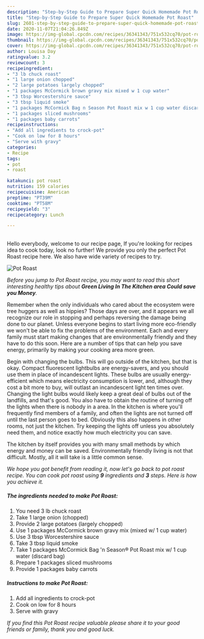 ```yaml
---
description: "Step-by-Step Guide to Prepare Super Quick Homemade Pot Roast"
title: "Step-by-Step Guide to Prepare Super Quick Homemade Pot Roast"
slug: 2601-step-by-step-guide-to-prepare-super-quick-homemade-pot-roast
date: 2020-11-07T21:04:26.849Z
image: https://img-global.cpcdn.com/recipes/36341343/751x532cq70/pot-roast-recipe-main-photo.jpg
thumbnail: https://img-global.cpcdn.com/recipes/36341343/751x532cq70/pot-roast-recipe-main-photo.jpg
cover: https://img-global.cpcdn.com/recipes/36341343/751x532cq70/pot-roast-recipe-main-photo.jpg
author: Louisa Day
ratingvalue: 3.2
reviewcount: 3
recipeingredient:
- "3 lb chuck roast"
- "1 large onion chopped"
- "2 large potatoes largely chopped"
- "1 packages McCormick brown gravy mix mixed w 1 cup water"
- "3 tbsp Worcestershire sauce"
- "3 tbsp liquid smoke"
- "1 packages McCormick Bag n Season Pot Roast mix w 1 cup water discard bag"
- "1 packages sliced mushrooms"
- "1 packages baby carrots"
recipeinstructions:
- "Add all ingredients to crock-pot"
- "Cook on low for 8 hours"
- "Serve with gravy"
categories:
- Recipe
tags:
- pot
- roast

katakunci: pot roast 
nutrition: 159 calories
recipecuisine: American
preptime: "PT39M"
cooktime: "PT58M"
recipeyield: "3"
recipecategory: Lunch

---
```

<br>
Hello everybody, welcome to our recipe page, If you're looking for recipes idea to cook today, look no further! We provide you only the perfect Pot Roast recipe here. We also have wide variety of recipes to try.
<br>


![Pot Roast](https://img-global.cpcdn.com/recipes/36341343/751x532cq70/pot-roast-recipe-main-photo.jpg)

<i>Before you jump to Pot Roast recipe, you may want to read this short interesting healthy tips about 
<strong>Green Living In The Kitchen area Could save you Money</strong>.</i>
</br>

Remember when the only individuals who cared about the ecosystem were tree huggers as well as hippies? Those days are over, and it appears we all recognize our role in stopping and perhaps reversing the damage being done to our planet. Unless everyone begins to start living more eco-friendly we won't be able to fix the problems of the environment. Each and every family must start making changes that are environmentally friendly and they have to do this soon. Here are a number of tips that can help you save energy, primarily by making your cooking area more green.

Begin with changing the bulbs. This will go outside of the kitchen, but that is okay. Compact fluorescent lightbulbs are energy-savers, and you should use them in place of incandescent lights. These bulbs are usually energy-efficient which means electricity consumption is lower, and, although they cost a bit more to buy, will outlast an incandescent light ten times over. Changing the light bulbs would likely keep a great deal of bulbs out of the landfills, and that's good. You also have to obtain the routine of turning off the lights when there is nobody in a area. In the kitchen is where you'll frequently find members of a family, and often the lights are not turned off until the last person goes to bed. Obviously this also happens in other rooms, not just the kitchen. Try keeping the lights off unless you absolutely need them, and notice exactly how much electricity you can save.

The kitchen by itself provides you with many small methods by which energy and money can be saved. Environmentally friendly living is not that difficult. Mostly, all it will take is a little common sense.


<i>We hope you got benefit from reading it, now let's go back to pot roast recipe. You can cook pot roast using <strong>9</strong> ingredients and <strong>3</strong> steps. Here is how you achieve it.
</i>

##### The ingredients needed to make Pot Roast:

1. You need 3 lb chuck roast
1. Take 1 large onion (chopped)
1. Provide 2 large potatoes (largely chopped)
1. Use 1 packages McCormick brown gravy mix (mixed w/ 1 cup water)
1. Use 3 tbsp Worcestershire sauce
1. Take 3 tbsp liquid smoke
1. Take 1 packages McCormick Bag &#39;n Season® Pot Roast mix w/ 1 cup water (discard bag)
1. Prepare 1 packages sliced mushrooms
1. Provide 1 packages baby carrots


##### Instructions to make Pot Roast:

1. Add all ingredients to crock-pot
1. Cook on low for 8 hours
1. Serve with gravy


<i>If you find this Pot Roast recipe valuable please share it to your good friends or family, thank you and good luck.</i>
